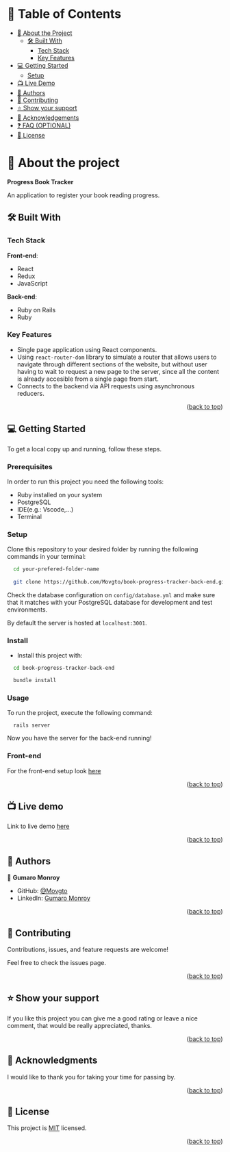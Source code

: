 <a name="readme-top"></a>

# 📗 Table of Contents

- [📖 About the Project](#about-project)
  - [🛠 Built With](#built-with)
    - [Tech Stack](#tech-stack)
    - [Key Features](#key-features)
- [💻 Getting Started](#getting-started)
  - [Setup](#setup)
- [📺 Live Demo](#live-demo)
- [👥 Authors](#authors)
- [🤝 Contributing](#contributing)
- [⭐️ Show your support](#support)
- [🙏 Acknowledgements](#acknowledgements)
- [❓ FAQ (OPTIONAL)](#faq)
- [📝 License](#license)

# 📖 About the project <a name="about-project"></a>

**Progress Book Tracker**
 
An application to register your book reading progress.

## 🛠 Built With <a name="built-with"></a>

### Tech Stack <a name="tech-stack"></a>

**Front-end**:
<ul>
  <li>React</li>
  <li>Redux</li>
  <li>JavaScript</li>
</ul>

**Back-end**:
<ul>
  <li>Ruby on Rails</li>
  <li>Ruby</li>
</ul>

### Key Features <a name="key-features"></a>

- Single page application using React components.
- Using `react-router-dom` library to simulate a router that allows users to navigate through different sections of the website, but without user having to wait to request a new page to the server, since all the content is already accesible from a single page from start.
- Connects to the backend via API requests using asynchronous reducers.

<p align="right">(<a href="#readme-top">back to top</a>)</p>

## 💻 Getting Started <a name="getting-started"></a>

To get a local copy up and running, follow these steps.

### Prerequisites

In order to run this project you need the following tools:
- Ruby installed on your system
- PostgreSQL
- IDE(e.g.: Vscode,...)
- Terminal

### Setup

Clone this repository to your desired folder by running the following commands in your terminal:

```sh
  cd your-prefered-folder-name
  
  git clone https://github.com/Movgto/book-progress-tracker-back-end.git
```

Check the database configuration on `config/database.yml` and make sure that it matches with your PostgreSQL database for development and test environments.

By default the server is hosted at `localhost:3001`.

### Install

- Install this project with:

```sh
  cd book-progress-tracker-back-end

  bundle install
```

### Usage

To run the project, execute the following command:

```
  rails server
```

Now you have the server for the back-end running!

### Front-end

For the front-end setup look [here](https://github.com/Movgto/book-progress-tracker-front-end)

<p align="right">(<a href="#readme-top">back to top</a>)</p>

## 📺 Live demo <a name="live-demo"></a>

Link to live demo [here](https://movgto.github.io/book-progress-tracker-front-end)

<p align="right">(<a href="#readme-top">back to top</a>)</p>

## 👥 Authors <a name="authors"></a>

👤 **Gumaro Monroy**

- GitHub: [@Movgto](https://github.com/Movgto)
- LinkedIn: [Gumaro Monroy](https://www.linkedin.com/in/gumaro-monroy-vazquez-1705aa165/)

<p align="right">(<a href="#readme-top">back to top</a>)</p>

## 🤝 Contributing <a name="contributing"></a>

Contributions, issues, and feature requests are welcome!

Feel free to check the issues page.

<p align="right">(<a href="#readme-top">back to top</a>)</p>

## ⭐️ Show your support <a name="support"></a>

If you like this project you can give me a good rating or leave a nice comment, that would be really appreciated, thanks.

<p align="right">(<a href="#readme-top">back to top</a>)</p>

## 🙏 Acknowledgments <a name="acknowledgements"></a>

I would like to thank you for taking your time for passing by.

<p align="right">(<a href="#readme-top">back to top</a>)</p>

## 📝 License <a name="license"></a>

This project is [MIT](./LICENSE) licensed.

<p align="right">(<a href="#readme-top">back to top</a>)</p>